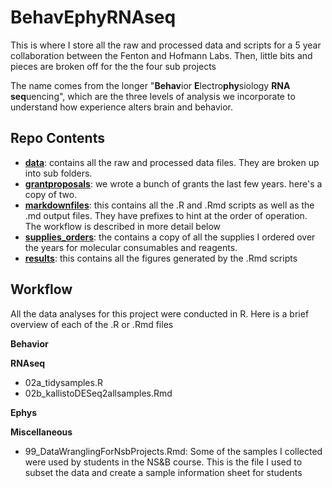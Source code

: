 # BehavEphyRNAseq
This is where I store all the raw and processed data and scripts for a 5 year collaboration between the Fenton and Hofmann Labs. Then, little bits and pieces are broken off for the the four sub projects

The name comes from the longer "**Behav**ior **E**lectro**phy**siology **RNA** **seq**uencing", which are the three levels of analysis we incorporate to understand how experience alters brain and behavior. 

## Repo Contents
- [**data**]((./data/)): contains all the raw and processed data files. They are broken up into sub folders. 
- [**grantproposals**](./grantproposals/): we wrote a bunch of grants the last few years. here's a copy of two.
- [**markdownfiles**](./markdownfiles/): this contains all the .R and .Rmd scripts as well as the .md output files. They have prefixes to hint at the order of operation. The workflow is described in more detail below
- [**supplies_orders**](./supplies_orders/): the contains a copy of all the supplies I ordered over the years for molecular consumables and reagents.
- [**results**](./results/): this contains all the figures generated by the .Rmd scripts

## Workflow
All the data analyses for this project were conducted in R. Here is a brief overview of each of the .R or .Rmd files

**Behavior**

**RNAseq**
- 02a_tidysamples.R
- 02b_kallistoDESeq2allsamples.Rmd

**Ephys**


**Miscellaneous**
- 99_DataWranglingForNsbProjects.Rmd: Some of the samples I collected were used by students in the NS&B course. This is the file I used to subset the data and create a sample information sheet for students


